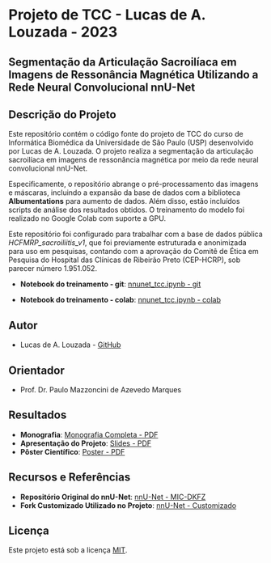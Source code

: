 # Projeto de TCC - Lucas de A. Louzada - 2023

## Segmentação da Articulação Sacroilíaca em Imagens de Ressonância Magnética Utilizando a Rede Neural Convolucional nnU-Net

## Descrição do Projeto

Este repositório contém o código fonte do projeto de TCC do curso de Informática Biomédica da Universidade de São Paulo (USP) desenvolvido por Lucas de A. Louzada. O projeto realiza a segmentação da articulação sacroilíaca em imagens de ressonância magnética por meio da rede neural convolucional nnU-Net.

Especificamente, o repositório abrange o pré-processamento das imagens e máscaras, incluindo a expansão da base de dados com a biblioteca **Albumentations** para aumento de dados. Além disso, estão incluídos scripts de análise dos resultados obtidos. O treinamento do modelo foi realizado no Google Colab com suporte a GPU.

Este repositório foi configurado para trabalhar com a base de dados pública *HCFMRP_sacroiliitis_v1*, que foi previamente estruturada e anonimizada para uso em pesquisas, contando com a aprovação do Comitê de Ética em Pesquisa do Hospital das Clínicas de Ribeirão Preto (CEP-HCRP), sob parecer número 1.951.052.

- **Notebook do treinamento - git**: [nnunet_tcc.ipynb - git](https://github.com/LLouzada/tcc/blob/master/nnunet_tcc.ipynb)

- **Notebook do treinamento - colab**: [nnunet_tcc.ipynb - colab](https://colab.research.google.com/drive/138njb6bvCkxIeRqZCvoWbAUSy7Y8kGMn?usp=sharing)

## Autor

- Lucas de A. Louzada - [GitHub](https://github.com/LLouzada)

## Orientador

- Prof. Dr. Paulo Mazzoncini de Azevedo Marques

## Resultados

- **Monografia**: [Monografia Completa - PDF](https://github.com/LLouzada/preprocess-segmentation-nnunet/blob/master/projeto_final/TCC_L_Louzada-final.pdf)
- **Apresentação do Projeto**: [Slides - PDF](https://github.com/LLouzada/preprocess-segmentation-nnunet/blob/master/projeto_final/TCC%20-%20apresenta%C3%A7%C3%A3o%20-%20LLouzada.pdf)
- **Pôster Científico**: [Poster - PDF](https://github.com/LLouzada/preprocess-segmentation-nnunet/blob/master/projeto_final/Poster-Lucas_Louzada.pdf)

## Recursos e Referências

- **Repositório Original do nnU-Net**: [nnU-Net - MIC-DKFZ](https://github.com/MIC-DKFZ/nnUNet)
- **Fork Customizado Utilizado no Projeto**: [nnU-Net - Customizado](https://github.com/LLouzada/nnUNet)

## Licença

Este projeto está sob a licença [MIT](https://opensource.org/licenses/MIT).
